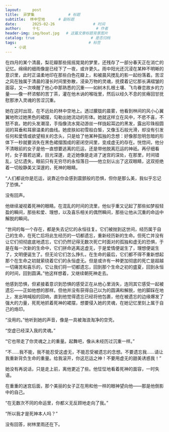 ```yaml
---
layout:     post                       
title:  异梦集               # 标题
subtitle:  林中空地      # 副标题
date:       2025-02-26                 # 时间
author:     十七                         # 作者
header-img: img/boat.jpg   # 这篇文章标题背景图片
catalog: true                         # 是否归档
tags:                                # 标签
    - 小说
---
```

在四月的某个清晨，梨花瓣那些摇摇晃晃的梦里，还残存了一部分春天正在消亡的记忆。绵绵的细雨像是已经下了一夜，或许更久。雨中阳光还沉浸在某种不明晰的意识里，此时正温柔地印在那些白色花瓣上，和被晨风搅乱的影一起纷落着。苦涩之风在独属于清晨的漫长时间里弥散，浸染万物的灵魂，抚摸着记忆那长满褶皱的面容，又一次唤醒了他心中那熟悉的沉重——如树木扎根土壤、飞鸟眷恋故乡的力量——像一杯浓郁的苦丁茶，灌在他木讷的喉咙里，然后以经久不息的贫瘠回甘抚慰那渗入灵魂的苦涩沉重。

她在这时出现，在不远处的林中空地上。透过朦胧的晨雾，他看到林间的风小心翼翼地吹过她黑色的裙摆，勾勒出她流动的形体。她就这样立在风中，不悲不喜，不怒不哀。她的头发潮湿，手指像流水晃动游丝一样拢起耳边的黑发，露出珍珠般圆润的耳垂和耳廓温柔的曲线。她皮肤如初雪般白皙，又像玉石般光滑，却没有引发任何和爱情或欲望相关的念头，只是给了他某种孤独的念想：好像那忽明忽暗的形体下一秒就要消失在黑色裙摆围成的密闭空间里，变成虚无的存在。恍惚间，他分不清眼前的女子是他一直想要逃离的厄运，还是带他脱离厄运的神祇。再仔细看时，女子眉若远黛，目光深邃，走近她像是走进了迷宫的深处，在那里，时间错乱，记忆遗失，眼前只有无穷尽的永恒落日——他立刻认出了这双眼睛，这双拒绝着一切般静美又深邃的，死神的眼睛。

“人们都说你是厄运，说靠近你会感到震颤般的恐惧，但你是那么美，我似乎忘记了恐惧。”

没有回声。

他继续凝视着死神的眼睛。在混乱的时间的流里，他似乎重又记起了那些如梦般轻盈的瞬间，那些和爱、理想，以及喜乐相关的偶然瞬间，那些让他从沉重的命运中解脱的瞬间。

“世间的每一个存在，都是失去记忆的永恒往复。它们被抛到这世间，经历属于自己的生命，在死亡后将此生经历的一切都遗忘，重新经历新的生命。但死亡并没有让它们彻彻底底地遗忘，它们仍然记得无数次死亡时面对的孤独和虚无的恐惧，于是在每一次新的生命中，它们拼命逃离这虚无，于是爱情便诞生了，理想便诞生了，文明便诞生了。但无论它们怎么挣扎，在生命的最后，它们都不得不重新想起那个在生命之初就萦绕着它们的永恒虚无。但是或许有一种更加彻底的死亡是超越一切痛苦和喜乐的，它让我们将一切都遗忘，回到那个生命之初的盛夏，回到永恒的时间，回到圆满。”他这样想着，又继续朝死神走去。

他感到恐惧，但紧接着意识到恐惧的感受正在从他心里消失，连同其它感受一起被遗忘——正如他想的那样。但他并没有获得自己以为的圆满和解脱，他的脚踩在地上，发出呐喊般的回响，直到他觉得遗忘已经将他包裹，他在被遗忘的边缘爆发了强大的力量，死死地抓着死神的裙摆，想要侵入她的灵魂，在她记忆里刻上属于自己的烙印。

“没用的。”他听到她的声音，像是一具被海浪淘净的空壳。

“空虚已经深入我的灵魂。”

“它也带走了你灵魂之上的重量。起舞吧，像从未经历过沉重一样。”

“不……我不能，我不能忍受这虚无，不能忍受被遗忘的念想。不要遗忘我……请让我重新背负生命的重量。给我滚开，你这厄运之神！不要用虚无的甜美诱惑我！”

她没有再说话，只是走上前，离他更近了些。他怔怔地看着死神的面容，一时失语。

在重重的迷宫后面，那个美丽的女子正在用和他一样的眼神望向他——那是他倒影中的自己。

“在无数次不同的命运里，你都义无反顾地走向了我。”

“所以我才是死神本人吗？”

没有回答，树林里雨还在下。
